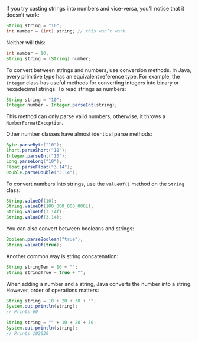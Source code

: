 If you try casting strings into numbers and vice-versa, you’ll notice that it doesn’t work:

```java
String string = "10";
int number = (int) string; // this won’t work
```

Neither will this:

```java
int number = 10;
String string = (String) number;
```

To convert between strings and numbers, use conversion methods. In Java, every primitive type has an equivalent reference type. 
For example, the `Integer` class has useful methods for converting integers into binary or hexadecimal strings. 
To read strings as numbers:

```java
String string = "10";
Integer number = Integer.parseInt(string);
```

This method can only parse valid numbers; otherwise, it throws a `NumberFormatException`.

Other number classes have almost identical parse methods:

```java
Byte.parseByte("10");
Short.parseShort("10");
Integer.parseInt("10");
Long.parseLong("10");
Float.parseFloat("3.14");
Double.parseDouble("3.14");
```

To convert numbers into strings, use the `valueOf()` method on the `String` class:

```java
String.valueOf(10);
String.valueOf(100_000_000_000L);
String.valueOf(3.14f);
String.valueOf(3.14);
```

You can also convert between booleans and strings:

```java
Boolean.parseBoolean("true");
String.valueOf(true);
```

Another common way is string concatenation:

```java
String stringTen = 10 + "";
String stringTrue = true + "";
```

When adding a number and a string, Java converts the number into a string. However, order of operations matters:

```java
String string = 10 + 20 + 30 + "";
System.out.println(string);
// Prints 60

String string = "" + 10 + 20 + 30;
System.out.println(string);
// Prints 102030
```